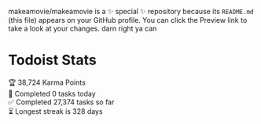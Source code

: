 makeamovie/makeamovie is a ✨ special ✨ repository because its `README.md` (this file) appears on your GitHub profile.
You can click the Preview link to take a look at your changes. darn right ya can

# Todoist Stats

<!-- TODO-IST:START -->
🏆  38,724 Karma Points           
🌸  Completed 0 tasks today           
✅  Completed 27,374 tasks so far           
⏳  Longest streak is 328 days
<!-- TODO-IST:END -->